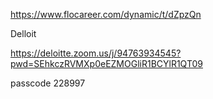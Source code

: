 https://www.flocareer.com/dynamic/t/dZpzQn

Delloit

https://deloitte.zoom.us/j/94763934545?pwd=SEhkczRVMXp0eEZMOGliR1BCYlR1QT09

passcode 228997
